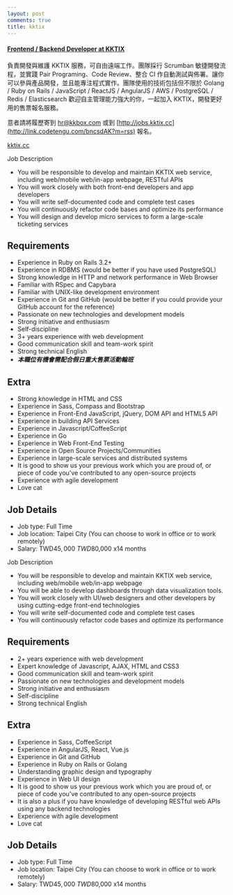 ```yaml
---
layout: post
comments: true
title: kktix
---
```


#### [Frontend / Backend Developer at KKTIX](http://link.codetengu.com/Dc82vYa?m=rss)

負責開發與維護 KKTIX 服務，可自由遠端工作。團隊採行 Scrumban 敏捷開發流程，並實踐 Pair Programing、Code Review、整合 CI 作自動測試與佈署。讓你可以參與產品開發，並且能專注程式實作。團隊使用的技術包括但不限於 Golang / Ruby on Rails / JavaScript / ReactJS / AngularJS / AWS / PostgreSQL / Redis / Elasticsearch 歡迎自主管理能力強大的你，一起加入 KKTIX，開發更好用的售票報名服務。

意者請將履歷寄到 [hr@kkbox.com](mailto:hr@kkbox.com) 或到 [http://jobs.kktix.cc](http://link.codetengu.com/bncsdAK?m=rss) 報名。

[kktix.cc](http://link.codetengu.com/Dc82vYa?m=rss)

Job Description

<!--?xml version="1.0" encoding="UTF-8" standalone="no"?-->

* You will be responsible to develop and maintain KKTIX web service, including web/mobile web/in-app webpage, RESTful APIs
* You will work closely with both front-end developers and app developers
* You will write self-documented code and complete test cases
* You will continuously refactor code bases and optimize its performance
* You will design and develop micro services to form a large-scale ticketing services

## Requirements

<!--?xml version="1.0" encoding="UTF-8" standalone="no"?-->

* Experience in Ruby on Rails 3.2+
* Experience in RDBMS (would be better if you have used PostgreSQL)
* Strong knowledge in HTTP and network performance in Web Browser
* Familiar with RSpec and Capybara
* Familiar with UNIX-like development environment
* Experience in Git and GitHub (would be better if you could provide your GitHub account for the reference)
* Passionate on new technologies and development models
* Strong initiative and enthusiasm
* Self-discipline
* 3+ years experience with web development
* Good communication skill and team-work spirit
* Strong technical English
* _**本職位有機會需配合假日重大售票活動輪班**_

## Extra

<!--?xml version="1.0" encoding="UTF-8" standalone="no"?-->

* Strong knowledge in HTML and CSS
* Experience in Sass, Compass and Bootstrap
* Experience in Front-End JavaScript, jQuery, DOM API and HTML5 API
* Experience in building API Services
* Experience in Javascript/CoffeeScript
* Experience in Go
* Experience in Web Front-End Testing
* Experience in Open Source Projects/Communities
* Experience in large-scale services and distributed systems
* It is good to show us your previous work which you are proud of, or piece of code you’ve contributed to any open-source projects
* Experience with agile development
* Love cat

## Job Details

* Job type: Full Time
* Job location: Taipei City (You can choose to work in office or to work remotely)
* Salary: TWD$45,000 ~ TWD$80,000 x14 months



Job Description

* You will be responsible to develop and maintain KKTIX web service, including web/mobile web/in-app webpage
* You will be able to develop dashboards through data visualization tools.
* You will work closely with UI/web designers and other developers by using cutting-edge front-end technologies
* You will write self-documented code and complete test cases
* You will continuously refactor code bases and optimize its performance

## Requirements

* 2+ years experience with web development
* Expert knowledge of Javascript, AJAX, HTML and CSS3
* Good communication skill and team-work spirit
* Passionate on new technologies and development models
* Strong initiative and enthusiasm
* Self-discipline
* Strong technical English

## Extra

* Experience in Sass, CoffeeScript
* Experience in AngularJS, React, Vue.js
* Experience in Git and GitHub
* Experience in Ruby on Rails or Golang
* Understanding graphic design and typography
* Experience in Web UI design
* It is good to show us your previous work which you are proud of, or piece of code you’ve contributed to any open-source projects
* It is also a plus if you have knowledge of developing RESTful web APIs using any backend technologies
* Experience with agile development
* Love cat

## Job Details

* Job type: Full Time
* Job location: Taipei City (You can choose to work in office or to work remotely)
* Salary: TWD$45,000 ~ TWD$80,000 x14 months


